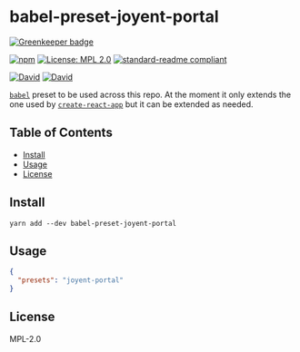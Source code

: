 # babel-preset-joyent-portal

[![Greenkeeper badge](https://badges.greenkeeper.io/yldio/babel-preset-joyent-portal.svg)](https://greenkeeper.io/)

[![npm](https://img.shields.io/npm/v/babel-preset-joyent-portal.svg?style=flat-square)](https://www.npmjs.com/package/babel-preset-joyent-portal)
[![License: MPL 2.0](https://img.shields.io/badge/License-MPL%202.0-brightgreen.svg?style=flat-square)](https://opensource.org/licenses/MPL-2.0)
[![standard-readme compliant](https://img.shields.io/badge/standard--readme-OK-green.svg?style=flat-square)](https://github.com/RichardLitt/standard-readme)

[![David](https://img.shields.io/david/yldio/babel-preset-joyent-portal.svg?style=flat-square)](https://david-dm.org/yldio/babel-preset-joyent-portal)
[![David](https://img.shields.io/david/dev/yldio/babel-preset-joyent-portal.svg?style=flat-square)](https://david-dm.org/yldio/babel-preset-joyent-portal?type=dev)

[`babel`](http://github.com/babel/babel) preset to be used across this repo. At the moment it only extends the one used by [`create-react-app`](https://github.com/facebookincubator/create-react-app/tree/master/packages/babel-preset-react-app) but it can be extended as needed.

## Table of Contents

- [Install](#install)
- [Usage](#usage)
- [License](#license)

## Install

```
yarn add --dev babel-preset-joyent-portal
```

## Usage

```json
{
  "presets": "joyent-portal"
}
```

## License

MPL-2.0
